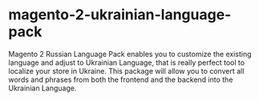 # magento-2-ukrainian-language-pack
Magento 2 Russian Language Pack enables you to customize the existing language and adjust to Ukrainian Language, that is really perfect tool to localize your store in Ukraine. This package will allow you to convert all words and phrases from both the frontend and the backend into the Ukrainian Language.
